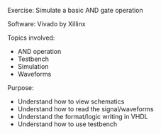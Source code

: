 Exercise: Simulate a basic AND gate operation

Software: Vivado by Xillinx

Topics involved:
  - AND operation
  - Testbench
  - Simulation
  - Waveforms

Purpose: 
  - Understand how to view schematics
  - Understand how to read the signal/waveforms
  - Understand the format/logic writing in VHDL
  - Understand how to use testbench
